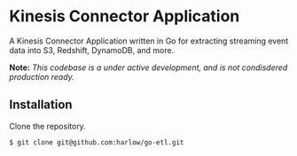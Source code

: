 # Kinesis Connector Application

A Kinesis Connector Application written in Go for extracting streaming event data
into S3, Redshift, DynamoDB, and more.

__Note:__ _This codebase is a under active development, and is not condisdered
production ready._

## Installation

Clone the repository.

    $ git clone git@github.com:harlow/go-etl.git

